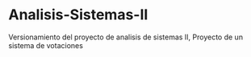# Analisis-Sistemas-II
Versionamiento del proyecto de analisis de sistemas II, Proyecto de un sistema de votaciones

